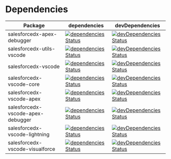 # Dependencies

| Package                           | dependencies                                                                                                                                                                                                                                    | devDependencies                                                                                                                                                                                                                                                 |
| --------------------------------- | ----------------------------------------------------------------------------------------------------------------------------------------------------------------------------------------------------------------------------------------------- | --------------------------------------------------------------------------------------------------------------------------------------------------------------------------------------------------------------------------------------------------------------- |
| salesforcedx-apex-debugger        | [![dependencies Status](https://david-dm.org/forcedotcom/salesforcedx-vscode/status.svg?path=packages/salesforcedx-apex-debugger)](https://david-dm.org/forcedotcom/salesforcedx-vscode?path=packages/salesforcedx-apex-debugger)               | [![devDependencies Status](https://david-dm.org/forcedotcom/salesforcedx-vscode/dev-status.svg?path=packages/salesforcedx-apex-debugger)](https://david-dm.org/forcedotcom/salesforcedx-vscode?path=packages/salesforcedx-apex-debugger&type=dev)               |
| salesforcedx-utils-vscode         | [![dependencies Status](https://david-dm.org/forcedotcom/salesforcedx-vscode/status.svg?path=packages/salesforcedx-utils-vscode)](https://david-dm.org/forcedotcom/salesforcedx-vscode?path=packages/salesforcedx-utils-vscode)                 | [![devDependencies Status](https://david-dm.org/forcedotcom/salesforcedx-vscode/dev-status.svg?path=packages/salesforcedx-utils-vscode)](https://david-dm.org/forcedotcom/salesforcedx-vscode?path=packages/salesforcedx-utils-vscode&type=dev)                 |
| salesforcedx-vscode               | [![dependencies Status](https://david-dm.org/forcedotcom/salesforcedx-vscode/status.svg?path=packages/salesforcedx-vscode)](https://david-dm.org/forcedotcom/salesforcedx-vscode?path=packages/salesforcedx-vscode)                             | [![devDependencies Status](https://david-dm.org/forcedotcom/salesforcedx-vscode/dev-status.svg?path=packages/salesforcedx-vscode)](https://david-dm.org/forcedotcom/salesforcedx-vscode?path=packages/salesforcedx-vscode&type=dev)                             |
| salesforcedx-vscode-core          | [![dependencies Status](https://david-dm.org/forcedotcom/salesforcedx-vscode/status.svg?path=packages/salesforcedx-vscode-core)](https://david-dm.org/forcedotcom/salesforcedx-vscode?path=packages/salesforcedx-vscode-core)                   | [![devDependencies Status](https://david-dm.org/forcedotcom/salesforcedx-vscode/dev-status.svg?path=packages/salesforcedx-vscode-core)](https://david-dm.org/forcedotcom/salesforcedx-vscode?path=packages/salesforcedx-vscode-core&type=dev)                   |
| salesforcedx-vscode-apex          | [![dependencies Status](https://david-dm.org/forcedotcom/salesforcedx-vscode/status.svg?path=packages/salesforcedx-vscode-apex)](https://david-dm.org/forcedotcom/salesforcedx-vscode?path=packages/salesforcedx-vscode-apex)                   | [![devDependencies Status](https://david-dm.org/forcedotcom/salesforcedx-vscode/dev-status.svg?path=packages/salesforcedx-vscode-apex)](https://david-dm.org/forcedotcom/salesforcedx-vscode?path=packages/salesforcedx-vscode-apex&type=dev)                   |
| salesforcedx-vscode-apex-debugger | [![dependencies Status](https://david-dm.org/forcedotcom/salesforcedx-vscode/status.svg?path=packages/salesforcedx-vscode-apex-debugger)](https://david-dm.org/forcedotcom/salesforcedx-vscode?path=packages/salesforcedx-vscode-apex-debugger) | [![devDependencies Status](https://david-dm.org/forcedotcom/salesforcedx-vscode/dev-status.svg?path=packages/salesforcedx-vscode-apex-debugger)](https://david-dm.org/forcedotcom/salesforcedx-vscode?path=packages/salesforcedx-vscode-apex-debugger&type=dev) |
| salesforcedx-vscode-lightning     | [![dependencies Status](https://david-dm.org/forcedotcom/salesforcedx-vscode/status.svg?path=packages/salesforcedx-vscode-lightning)](https://david-dm.org/forcedotcom/salesforcedx-vscode?path=packages/salesforcedx-vscode-lightning)         | [![devDependencies Status](https://david-dm.org/forcedotcom/salesforcedx-vscode/dev-status.svg?path=packages/salesforcedx-vscode-lightning)](https://david-dm.org/forcedotcom/salesforcedx-vscode?path=packages/salesforcedx-vscode-lightning&type=dev)         |
| salesforcedx-vscode-visualforce   | [![dependencies Status](https://david-dm.org/forcedotcom/salesforcedx-vscode/status.svg?path=packages/salesforcedx-vscode-visualforce)](https://david-dm.org/forcedotcom/salesforcedx-vscode?path=packages/salesforcedx-vscode-visualforce)     | [![devDependencies Status](https://david-dm.org/forcedotcom/salesforcedx-vscode/dev-status.svg?path=packages/salesforcedx-vscode-visualforce)](https://david-dm.org/forcedotcom/salesforcedx-vscode?path=packages/salesforcedx-vscode-visualforce&type=dev)     |
